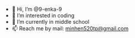 - 👋 Hi, I’m @9-enka-9
- 👀 I’m interested in coding
- 🌱 I’m currently in middle school
- 📫 Reach me by mail: minhen520tp@gmail.com

